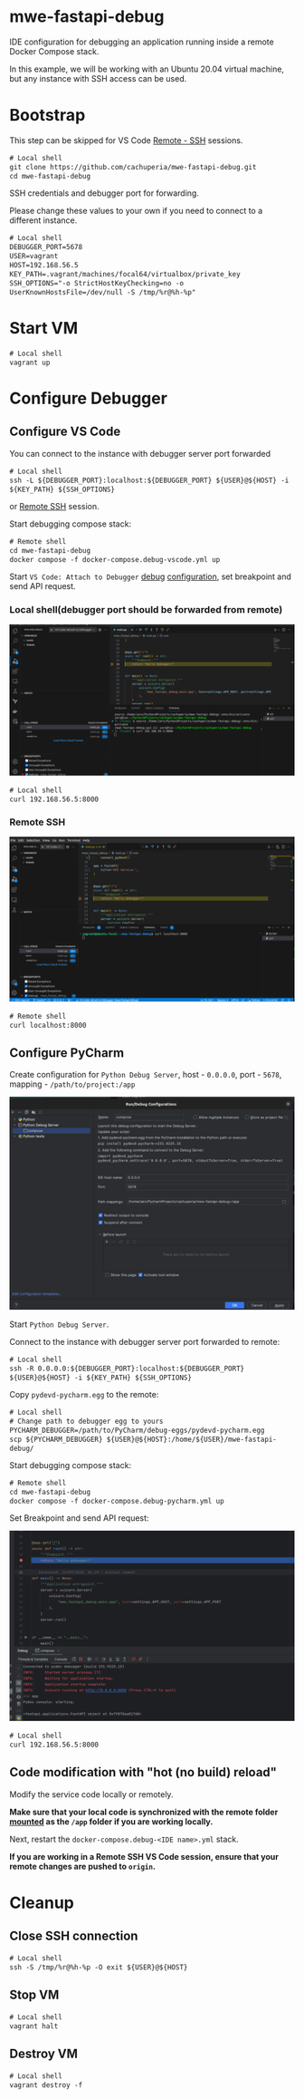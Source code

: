 # mwe-fastapi-debug

IDE configuration for debugging an application running inside a remote Docker Compose stack. 

In this example, we will be working with an Ubuntu 20.04 virtual machine, but any instance with SSH access can be used.


# Bootstrap

This step can be skipped for VS Code [Remote - SSH](https://code.visualstudio.com/docs/remote/ssh) sessions.

```shell
# Local shell
git clone https://github.com/cachuperia/mwe-fastapi-debug.git
cd mwe-fastapi-debug
```

SSH credentials and debugger port for forwarding. 

Please change these values to your own if you need to connect to a different instance.

```shell
# Local shell
DEBUGGER_PORT=5678
USER=vagrant
HOST=192.168.56.5
KEY_PATH=.vagrant/machines/focal64/virtualbox/private_key
SSH_OPTIONS="-o StrictHostKeyChecking=no -o UserKnownHostsFile=/dev/null -S /tmp/%r@%h-%p"
```

# Start VM 

```shell
# Local shell
vagrant up
```

# Configure Debugger

## Configure VS Code

You can connect to the instance with debugger server port forwarded

```shell
# Local shell
ssh -L ${DEBUGGER_PORT}:localhost:${DEBUGGER_PORT} ${USER}@${HOST} -i ${KEY_PATH} ${SSH_OPTIONS}
```

or [Remote SSH](https://code.visualstudio.com/docs/remote/ssh) session.

Start debugging compose stack:

```shell
# Remote shell
cd mwe-fastapi-debug
docker compose -f docker-compose.debug-vscode.yml up
```

Start `VS Code: Attach to Debugger` [debug](https://code.visualstudio.com/docs/python/debugging) [configuration](.vscode/launch.json), set breakpoint and send API request.

### Local shell(debugger port should be forwarded from remote)

![VSCode debugger](docs/vscode_breakpoint.png)

```shell
# Local shell
curl 192.168.56.5:8000
```

### Remote SSH

![VSCode debugger](docs/vscode_breakpoint_remote.png)

```shell
# Remote shell
curl localhost:8000
```

## Configure PyCharm

Create configuration for `Python Debug Server`,  host - `0.0.0.0`, port - `5678`, mapping - `/path/to/project:/app`

![PyCharm Debug Server](docs/pycharm_debug_server.png)

Start `Python Debug Server`.


Connect to the instance with debugger server port forwarded to remote:

```shell
# Local shell
ssh -R 0.0.0.0:${DEBUGGER_PORT}:localhost:${DEBUGGER_PORT} ${USER}@${HOST} -i ${KEY_PATH} ${SSH_OPTIONS}
```

Copy `pydevd-pycharm.egg` to the remote:

```shell
# Local shell
# Change path to debugger egg to yours
PYCHARM_DEBUGGER=/path/to/PyCharm/debug-eggs/pydevd-pycharm.egg 
scp ${PYCHARM_DEBUGGER} ${USER}@${HOST}:/home/${USER}/mwe-fastapi-debug/
```

Start debugging compose stack:

```shell
# Remote shell
cd mwe-fastapi-debug
docker compose -f docker-compose.debug-pycharm.yml up
```

Set Breakpoint and send API request:

![PyCharm Debug Server](docs/pycharm_breakpoint.png)

```shell
# Local shell
curl 192.168.56.5:8000
```

## Code modification with "hot (no build) reload"

Modify the service code locally or remotely.

**Make sure that your local code is synchronized with the remote folder [mounted](./docker-compose.debug.yml#L7) as the `/app` folder if you are working locally.**

Next, restart the `docker-compose.debug-<IDE name>.yml` stack.

**If you are working in a Remote SSH VS Code session, ensure that your remote changes are pushed to `origin`.**

# Cleanup

## Close SSH connection

```shell
# Local shell
ssh -S /tmp/%r@%h-%p -O exit ${USER}@${HOST}
```

## Stop VM 

```shell
# Local shell
vagrant halt
```

## Destroy VM 

```shell
# Local shell
vagrant destroy -f
```
